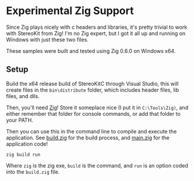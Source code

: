 # Experimental Zig Support

Since Zig plays nicely with c headers and libraries, it's pretty trivial to work with StereoKit from Zig! I'm no Zig expert, but I got it all up and running on Windows with just these two files.

These samples were built and tested using Zig 0.6.0 on Windows x64.

## Setup

Build the x64 release build of StereoKitC through Visual Studio, this will create files in the `bin\distribute` folder, which includes header files, lib files, and dlls.

Then, you'll need [Zig](https://ziglang.org/download/)! Store it someplace nice (I put it in `C:\Tools\Zig)`, and either remember that folder for console commands, or add that folder to your PATH.

Then you can use this in the command line to compile and execute the application. See [build.zig](/build.zig) for the build process, and [main.zig](/main.zig) for the application code!

`zig build run`

Where `zig` is the zig exe, `build` is the command, and `run` is an option coded into the `build.zig` file.